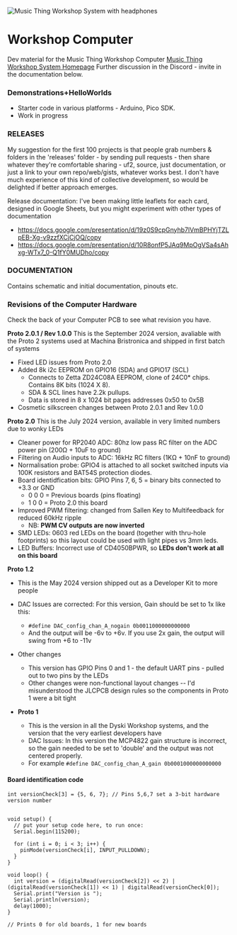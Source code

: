 ![Music Thing Workshop System with headphones](https://www.musicthing.co.uk/images/900-workshopsystem-full-straight-headphones-colour-2.jpg)

# Workshop Computer  

Dev material for the Music Thing Workshop Computer
[Music Thing Workshop System Homepage](https://www.musicthing.co.uk/workshopsystem/)
Further discussion in the Discord - invite in the documentation below. 

### Demonstrations+HelloWorlds

- Starter code in various platforms - Arduino, Pico SDK. 
- Work in progress 

### RELEASES 
My suggestion for the first 100 projects is that people grab numbers & folders in the 'releases' folder - by sending pull requests - then share whatever they're comfortable sharing - uf2, source, just documentation, or just a link to your own repo/web/gists, whatever works best. I don't have much experience of this kind of collective development, so would be delighted if better approach emerges.  

Release documentation: I've been making little leaflets for each card, designed in Google Sheets, but you might experiment with other types of documentation   
- https://docs.google.com/presentation/d/19z0S9cpGnyhb7lVmBPHYjTZLpEB-Xg-v9zzfXCjCjOQ/copy   
- https://docs.google.com/presentation/d/10R8onfP5JAq9MpOgVSa4sAhxg-WTx7_0-Q1fY0MUDho/copy

### DOCUMENTATION 

Contains schematic and initial documentation, pinouts etc. 
  
### Revisions of the Computer Hardware
Check the back of your Computer PCB to see what revision you have. 

**Proto 2.0.1 / Rev 1.0.0** 
This is the September 2024 version, avaliable with the Proto 2 systems used at Machina Bristronica and shipped in first batch of systems
- Fixed LED issues from Proto 2.0
- Added 8k i2c EEPROM on GPIO16 (SDA) and GPIO17 (SCL)
    - Connects to Zetta ZD24C08A EEPROM, clone of 24C0* chips. Contains 8K bits (1024 X 8). 
    - SDA & SCL lines have 2.2k pullups. 
    - Data is stored in 8 x 1024 bit pages addresses 0x50 to 0x5B
- Cosmetic silkscreen changes between Proto 2.0.1 and Rev 1.0.0

**Proto 2.0** 
This is the July 2024 version, available in very limited numbers due to wonky LEDs 
- Cleaner power for RP2040 ADC: 80hz low pass RC filter on the ADC power pin (200Ω + 10uF to ground) 
- Filtering on Audio inputs to ADC: 16kHz RC filters (1KΩ + 10nF to ground) 
- Normalisation probe: GPIO4 is attached to all socket switched inputs via 100K resistors and BAT54S protection diodes. 
- Board identidfication bits: GPIO Pins 7, 6, 5 = binary bits connected to +3.3 or GND  
  - 0 0 0 = Previous boards (pins floating)
  - 1 0 0 = Proto 2.0 this board 
- Improved PWM filtering: changed from Sallen Key to Multifeedback for reduced 60kHz ripple
  - NB: **PWM CV outputs are now inverted**
- SMD LEDs: 0603 red LEDs on the board (together with thru-hole footprints) so this layout could be used with light pipes vs 3mm leds. 
- LED Buffers: Incorrect use of CD4050BPWR, so **LEDs don't work at all on this board**


**Proto 1.2**
  - This is the May 2024 version shipped out as a Developer Kit to more people
  - DAC Issues are corrected: For this version, Gain should be set to 1x like this:
    - ```#define DAC_config_chan_A_nogain 0b0011000000000000```
    - And the output will be -6v to +6v. If you use 2x gain, the output will swing from +6 to -11v
  - Other changes
    - This version has GPIO Pins 0 and 1 - the default UART pins - pulled out to two pins by the LEDs
    - Other changes were non-functional layout changes -- I'd misunderstood the JLCPCB design rules so the components in Proto 1 were a bit tight

- **Proto 1**
  - This is the version in all the Dyski Workshop systems, and the version that the very earliest developers have
  - DAC Issues: In this version the MCP4822 gain structure is incorrect, so the gain needed to be set to 'double' and the output was not centered properly.
  - For example ```#define DAC_config_chan_A_gain 0b0001000000000000```


#### Board identification code 

```
int versionCheck[3] = {5, 6, 7}; // Pins 5,6,7 set a 3-bit hardware version number


void setup() {
  // put your setup code here, to run once:
  Serial.begin(115200);

  for (int i = 0; i < 3; i++) {
    pinMode(versionCheck[i], INPUT_PULLDOWN);
  }
}

void loop() {
  int version = (digitalRead(versionCheck[2]) << 2) | (digitalRead(versionCheck[1]) << 1) | digitalRead(versionCheck[0]);
  Serial.print("Version is ");
  Serial.println(version);
  delay(1000);
}

// Prints 0 for old boards, 1 for new boards 
```

